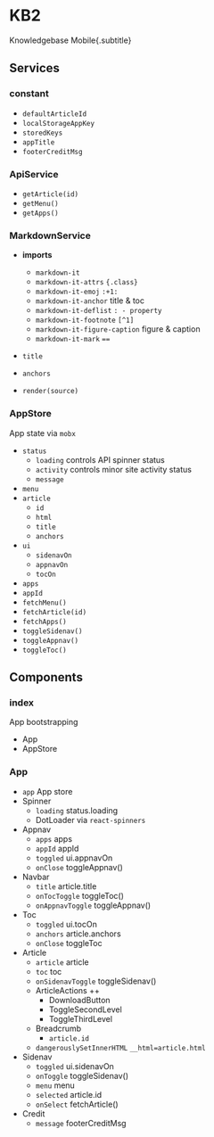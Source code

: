 # KB2

Knowledgebase Mobile{.subtitle}

## Services

### constant

- `defaultArticleId`
- `localStorageAppKey`
- `storedKeys`
- `appTitle`
- `footerCreditMsg`

### ApiService

- `getArticle(id)`
- `getMenu()`
- `getApps()`

### MarkdownService

- **imports**

  - `markdown-it`
  - `markdown-it-attrs`
    `{.class}`
  - `markdown-it-emoj`
    `:+1:`
  - `markdown-it-anchor`
    title & toc
  - `markdown-it-deflist`
    `: - property`
  - `markdown-it-footnote`
    `[^1]`
  - `markdown-it-figure-caption`
    figure & caption
  - `markdown-it-mark`
    `==`
- `title`
- `anchors`
- `render(source)`

### AppStore

App state via `mobx`

- `status`
  - `loading`
    controls API spinner status
  - `activity`
    controls minor site activity status
  - `message`
- `menu`
- `article`
  - `id`
  - `html`
  - `title`
  - `anchors`
- `ui`
  - `sidenavOn`
  - `appnavOn`
  - `tocOn`
- `apps`
- `appId`
- `fetchMenu()`
- `fetchArticle(id)`
- `fetchApps()`
- `toggleSidenav()`
- `toggleAppnav()`
- `toggleToc()`

## Components

### index

App bootstrapping

- App
- AppStore

### App

- `app`
  App store
- Spinner
  - `loading`
    status.loading
  - DotLoader
    via `react-spinners`
- Appnav
  - `apps`
    apps
  - `appId`
    appId
  - `toggled`
    ui.appnavOn
  - `onClose`
    toggleAppnav()
- Navbar
  - `title`
    article.title
  - `onTocToggle`
    toggleToc()
  - `onAppnavToggle`
    toggleAppnav()
- Toc
  - `toggled`
    ui.tocOn
  - `anchors`
    article.anchors
  - `onClose`
    toggleToc
- Article
  - `article`
    article
  - `toc`
    toc
  - `onSidenavToggle`
    toggleSidenav()
  - ArticleActions ++
    - DownloadButton
    - ToggleSecondLevel
    - ToggleThirdLevel 
  - Breadcrumb
    - `article.id` 
  - `dangerouslySetInnerHTML` 
    `__html=article.html`
- Sidenav
  - `toggled`
    ui.sidenavOn
  - `onToggle`
    toggleSidenav()
  - `menu`
    menu
  - `selected`
    article.id
  - `onSelect`
    fetchArticle()
- Credit
  - `message`
    footerCreditMsg